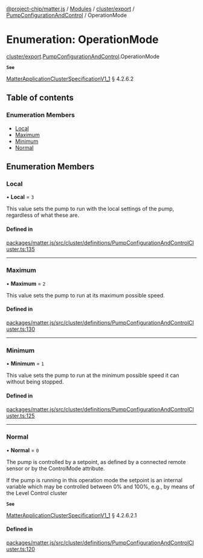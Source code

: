 [@project-chip/matter.js](../README.md) / [Modules](../modules.md) / [cluster/export](../modules/cluster_export.md) / [PumpConfigurationAndControl](../modules/cluster_export.PumpConfigurationAndControl.md) / OperationMode

# Enumeration: OperationMode

[cluster/export](../modules/cluster_export.md).[PumpConfigurationAndControl](../modules/cluster_export.PumpConfigurationAndControl.md).OperationMode

**`See`**

[MatterApplicationClusterSpecificationV1_1](../interfaces/spec_export.MatterApplicationClusterSpecificationV1_1.md) § 4.2.6.2

## Table of contents

### Enumeration Members

- [Local](cluster_export.PumpConfigurationAndControl.OperationMode.md#local)
- [Maximum](cluster_export.PumpConfigurationAndControl.OperationMode.md#maximum)
- [Minimum](cluster_export.PumpConfigurationAndControl.OperationMode.md#minimum)
- [Normal](cluster_export.PumpConfigurationAndControl.OperationMode.md#normal)

## Enumeration Members

### Local

• **Local** = ``3``

This value sets the pump to run with the local settings of the pump, regardless of what these are.

#### Defined in

[packages/matter.js/src/cluster/definitions/PumpConfigurationAndControlCluster.ts:135](https://github.com/project-chip/matter.js/blob/c15b1068/packages/matter.js/src/cluster/definitions/PumpConfigurationAndControlCluster.ts#L135)

___

### Maximum

• **Maximum** = ``2``

This value sets the pump to run at its maximum possible speed.

#### Defined in

[packages/matter.js/src/cluster/definitions/PumpConfigurationAndControlCluster.ts:130](https://github.com/project-chip/matter.js/blob/c15b1068/packages/matter.js/src/cluster/definitions/PumpConfigurationAndControlCluster.ts#L130)

___

### Minimum

• **Minimum** = ``1``

This value sets the pump to run at the minimum possible speed it can without being stopped.

#### Defined in

[packages/matter.js/src/cluster/definitions/PumpConfigurationAndControlCluster.ts:125](https://github.com/project-chip/matter.js/blob/c15b1068/packages/matter.js/src/cluster/definitions/PumpConfigurationAndControlCluster.ts#L125)

___

### Normal

• **Normal** = ``0``

The pump is controlled by a setpoint, as defined by a connected remote sensor or by the ControlMode
attribute.

If the pump is running in this operation mode the setpoint is an internal variable which may be controlled
between 0% and 100%, e.g., by means of the Level Control cluster

**`See`**

[MatterApplicationClusterSpecificationV1_1](../interfaces/spec_export.MatterApplicationClusterSpecificationV1_1.md) § 4.2.6.2.1

#### Defined in

[packages/matter.js/src/cluster/definitions/PumpConfigurationAndControlCluster.ts:120](https://github.com/project-chip/matter.js/blob/c15b1068/packages/matter.js/src/cluster/definitions/PumpConfigurationAndControlCluster.ts#L120)
